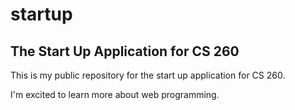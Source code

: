 
# startup

## The Start Up Application for CS 260

This is my public repository for the start up application for CS 260.

I'm excited to learn more about web programming.
